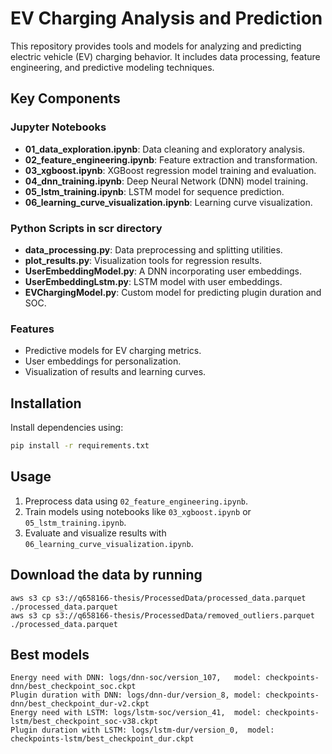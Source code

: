 # EV Charging Analysis and Prediction

This repository provides tools and models for analyzing and predicting electric vehicle (EV) charging behavior. It includes data processing, feature engineering, and predictive modeling techniques.

## Key Components

### Jupyter Notebooks
- **01_data_exploration.ipynb**: Data cleaning and exploratory analysis.
- **02_feature_engineering.ipynb**: Feature extraction and transformation.
- **03_xgboost.ipynb**: XGBoost regression model training and evaluation.
- **04_dnn_training.ipynb**: Deep Neural Network (DNN) model training.
- **05_lstm_training.ipynb**: LSTM model for sequence prediction.
- **06_learning_curve_visualization.ipynb**: Learning curve visualization.

### Python Scripts in scr directory
- **data_processing.py**: Data preprocessing and splitting utilities.
- **plot_results.py**: Visualization tools for regression results.
- **UserEmbeddingModel.py**: A DNN incorporating user embeddings.
- **UserEmbeddingLstm.py**: LSTM model with user embeddings.
- **EVChargingModel.py**: Custom model for predicting plugin duration and SOC.

### Features
- Predictive models for EV charging metrics.
- User embeddings for personalization.
- Visualization of results and learning curves.

## Installation

Install dependencies using:
```bash
pip install -r requirements.txt
```

## Usage

1. Preprocess data using `02_feature_engineering.ipynb`.
2. Train models using notebooks like `03_xgboost.ipynb` or `05_lstm_training.ipynb`.
3. Evaluate and visualize results with `06_learning_curve_visualization.ipynb`.


## Download the data by running
    aws s3 cp s3://q658166-thesis/ProcessedData/processed_data.parquet ./processed_data.parquet
    aws s3 cp s3://q658166-thesis/ProcessedData/removed_outliers.parquet ./processed_data.parquet
    
## Best models
    Energy need with DNN: logs/dnn-soc/version_107,   model: checkpoints-dnn/best_checkpoint_soc.ckpt
    Plugin duration with DNN: logs/dnn-dur/version_8, model: checkpoints-dnn/best_checkpoint_dur-v2.ckpt
    Energy need with LSTM: logs/lstm-soc/version_41,  model: checkpoints-lstm/best_checkpoint_soc-v38.ckpt
    Plugin duration with LSTM: logs/lstm-dur/version_0,  model: checkpoints-lstm/best_checkpoint_dur.ckpt